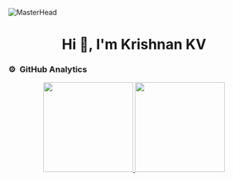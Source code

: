![MasterHead](https://1.bp.blogspot.com/-7A4WynwLsMw/XbBpCXG8fHI/AAAAAAAAMt4/uOa1bpLskYgrwGbllhSu2SDj_Mig8SXJQCLcBGAsYHQ/s1600/2000_600px.gif)
<h1 align="center">Hi 👋, I'm Krishnan KV</h1>

### ⚙️ &nbsp;GitHub Analytics

<p align="center">
<a href="https://github.com/krishnan-cce">
  <img height="180em" src="https://github-readme-stats-eight-theta.vercel.app/api?username=krishnan-cce&show_icons=true&theme=algolia&include_all_commits=true&count_private=true"/>
  <img height="180em" src="https://github-readme-stats-eight-theta.vercel.app/api/top-langs/?username=krishnan-cce&layout=compact&langs_count=8&theme=algolia"/>
</a>
</p>

